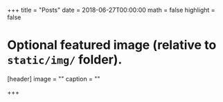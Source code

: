 +++
title = "Posts"
date = 2018-06-27T00:00:00
math = false
highlight = false

# Optional featured image (relative to `static/img/` folder).
[header]
image = ""
caption = ""

+++

